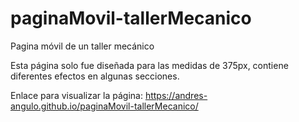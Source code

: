 # paginaMovil-tallerMecanico

Pagina móvil de un taller mecánico

Esta página solo fue diseñada para las medidas de 375px, contiene diferentes efectos en algunas secciones.

Enlace para visualizar la página: https://andres-angulo.github.io/paginaMovil-tallerMecanico/

